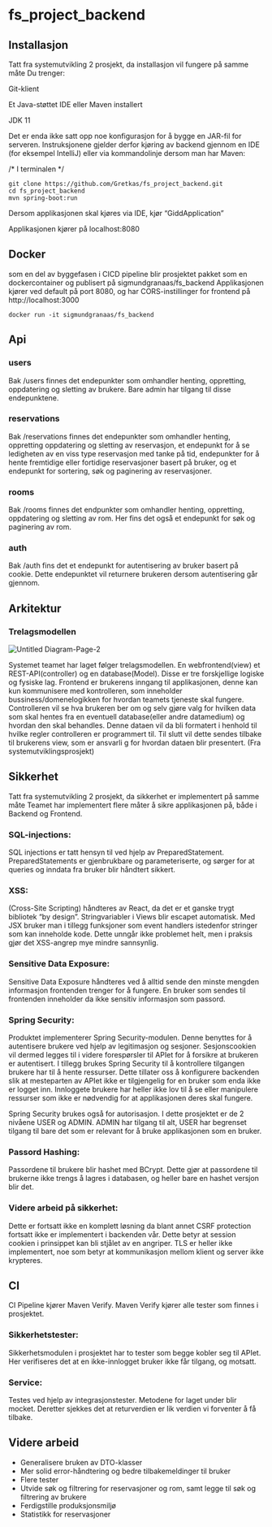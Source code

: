 # fs_project_backend

## Installasjon
Tatt fra systemutvikling 2 prosjekt, da installasjon vil fungere på samme måte 
Du trenger:

Git-klient

Et Java-støttet IDE eller Maven installert

JDK 11

Det er enda ikke satt opp noe konfigurasjon for å bygge en JAR-fil for serveren. Instruksjonene gjelder derfor kjøring av backend gjennom en IDE (for eksempel IntelliJ) eller via kommandolinje dersom man har Maven:

/* I terminalen */
```
git clone https://github.com/Gretkas/fs_project_backend.git
cd fs_project_backend
mvn spring-boot:run
```

Dersom applikasjonen skal kjøres via IDE, kjør “GiddApplication”

Applikasjonen kjører på localhost:8080

## Docker

som en del av byggefasen i CICD pipeline blir prosjektet pakket som en dockercontainer og publisert på sigmundgranaas/fs_backend
Applikasjonen kjører ved default på port 8080, og har CORS-instillinger for frontend på http://localhost:3000

```
docker run -it sigmundgranaas/fs_backend
```

## Api

### users
Bak /users finnes det endepunkter som omhandler henting, oppretting, oppdatering og sletting av brukere. Bare admin har tilgang til disse endepunktene.

### reservations
Bak /reservations finnes det endepunkter som omhandler henting, oppretting oppdatering og sletting av reservasjon, et endepunkt for å se ledigheten av en viss type reservasjon med tanke på tid, endepunkter for å hente fremtidige eller fortidige reservasjoner basert på bruker, og et endepunkt for sortering, søk og paginering av reservasjoner.

### rooms
Bak /rooms finnes det endpunkter som omhandler henting, oppretting, oppdatering og sletting av rom. Her fins det også et endepunkt for søk og paginering av rom.
### auth
Bak /auth fins det et endepunkt for autentisering av bruker basert på cookie. Dette endepunktet vil returnere brukeren dersom autentisering går gjennom.

## Arkitektur

### Trelagsmodellen

![Untitled Diagram-Page-2](https://user-images.githubusercontent.com/46557903/119189648-985ee900-ba7c-11eb-9986-4ecd9646713e.png)

Systemet teamet har laget følger trelagsmodellen. En webfrontend(view) et REST-API(controller) og en database(Model). Disse er tre forskjellige logiske og fysiske lag. Frontend er brukerens inngang til applikasjonen, denne kan kun kommunisere med kontrolleren, som inneholder bussiness/domenelogikken for hvordan teamets tjeneste skal fungere. Controlleren vil se hva brukeren ber om og selv gjøre valg for hvilken data som skal hentes fra en eventuell database(eller andre datamedium) og hvordan den skal behandles. Denne dataen vil da bli formatert i henhold til hvilke regler controlleren er programmert til. Til slutt vil dette sendes tilbake til brukerens view, som er ansvarli
g for hvordan dataen blir presentert. (Fra systemutviklingsprosjekt)

## Sikkerhet

Tatt fra systemutvikling 2 prosjekt, da sikkerhet er implementert på samme måte 
Teamet har implementert flere måter å sikre applikasjonen på, både i Backend og Frontend. 

### SQL-injections:

SQL injections er tatt hensyn til ved hjelp av PreparedStatement. PreparedStatements er gjenbrukbare og parameteriserte, og sørger for at queries og inndata fra bruker blir håndtert sikkert.  

### XSS:

(Cross-Site Scripting) håndteres av React, da det er et ganske trygt bibliotek “by design”. Stringvariabler i Views blir escapet automatisk. Med JSX bruker man i tillegg funksjoner som event handlers istedenfor stringer som kan inneholde kode. Dette unngår ikke problemet helt, men i praksis gjør det XSS-angrep mye mindre sannsynlig. 

### Sensitive Data Exposure:

Sensitive Data Exposure håndteres ved å alltid sende den minste mengden informasjon frontenden trenger for å fungere. En bruker som sendes til frontenden inneholder da ikke sensitiv informasjon som passord. 

### Spring Security:

Produktet implementerer Spring Security-modulen. Denne benyttes for å autentisere brukere ved hjelp av legitimasjon og sesjoner. Sesjonscookien vil dermed legges til i videre forespørsler til APIet for å forsikre at brukeren er autentisert. I tillegg brukes Spring Security til å kontrollere tilgangen brukere har til å hente ressurser. Dette tillater oss å konfigurere backenden slik at mesteparten av APIet ikke er tilgjengelig for en bruker som enda ikke er logget inn. Innloggete brukere har heller ikke lov til å se eller manipulere ressurser som ikke er nødvendig for at applikasjonen deres skal fungere. 

Spring Security brukes også for autorisasjon. I dette prosjektet er de 2 nivåene USER og ADMIN. ADMIN har tilgang til alt, USER har begrenset tilgang til bare det som er relevant for å bruke applikasjonen som en bruker.

### Passord Hashing:

Passordene til brukere blir hashet med BCrypt. Dette gjør at passordene til brukerne ikke trengs å lagres i databasen, og heller bare en hashet versjon blir det.

### Videre arbeid på sikkerhet:

Dette er fortsatt ikke en komplett løsning da blant annet CSRF protection fortsatt ikke er implementert i backenden vår. Dette betyr at session cookien i prinsippet kan bli stjålet av en angriper. TLS er heller ikke implementert, noe som betyr at kommunikasjon mellom klient og server ikke krypteres.

## CI


CI Pipeline kjører Maven Verify. Maven Verify kjører alle tester som finnes i prosjektet.


### Sikkerhetstester:

Sikkerhetsmodulen i prosjektet har to tester som begge kobler seg til APIet. Her verifiseres det at en ikke-innlogget bruker ikke får tilgang, og motsatt.


### Service:

Testes ved hjelp av integrasjonstester. Metodene for laget under blir mocket. Deretter sjekkes det at returverdien er lik verdien vi forventer å få tilbake.

## Videre arbeid

- Generalisere bruken av DTO-klasser
- Mer solid error-håndtering og bedre tilbakemeldinger til bruker
- Flere tester
- Utvide søk og filtrering for reservasjoner og rom, samt legge til søk og filtrering av brukere
- Ferdigstille produksjonsmiljø
- Statistikk for reservasjoner
